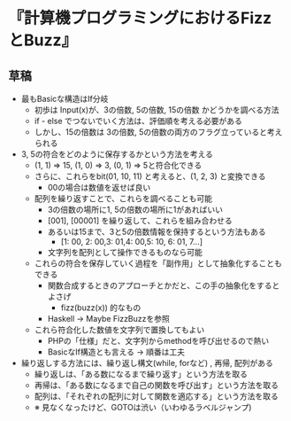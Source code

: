 『計算機プログラミングにおけるFizzとBuzz』
==========================================

草稿
----

* 最もBasicな構造はIf分岐
    * 初歩は Input(x)が、3の倍数, 5の倍数, 15の倍数 かどうかを調べる方法
    * if - else でつないでいく方法は、評価順を考える必要がある
    * しかし、15の倍数は 3の倍数, 5の倍数の両方のフラグ立っていると考えられる
* 3, 5の符合をどのように保存するかという方法を考える
    * (1, 1) => 15, (1, 0) => 3, (0, 1) => 5と符合化できる
    * さらに、これらをbit(01, 10, 11) と考えると、(1, 2, 3) と変換できる
        * 00の場合は数値を返せば良い
    * 配列を繰り返すことで、これらを調べることも可能
        * 3の倍数の場所に1, 5の倍数の場所に1があればいい
        * [001], [00001] を繰り返して、これらを組み合わせる
        * あるいは15まで、3と5の倍数情報を保持するという方法もある
            * [1: 00, 2: 00,3: 01,4: 00,5: 10, 6: 01, 7...]
        * 文字列を配列として操作できるものなら可能
    * これらの符合を保存していく過程を「副作用」として抽象化することもできる
        * 関数合成するときのアプローチとかだと、この手の抽象化をするとよさげ
          * fizz(buzz(x)) 的なもの
        * Haskell -> Maybe FizzBuzzを参照
    * これら符合化した数値を文字列で置換してもよい
        * PHPの「仕様」だと、文字列からmethodを呼び出せるので熱い
        * BasicなIf構造とも言える -> 順番は工夫
* 繰り返しする方法には、繰り返し構文(while, forなど) , 再帰, 配列がある
    * 繰り返しは、「ある数になるまで繰り返す」という方法を取る
    * 再帰は、「ある数になるまで自己の関数を呼び出す」という方法を取る
    * 配列は、「それぞれの配列に対して関数を適応する」という方法を取る
    * ※ 見なくなったけど、GOTOは渋い（いわゆるラベルジャンプ)
